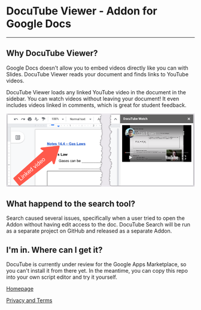 # DocuTube Viewer - Addon for Google Docs</h1></div>

---

## Why DocuTube Viewer?

Google Docs doesn't allow you to embed videos directly like you can with Slides.
DocuTube Viewer reads your document and finds links to YouTube videos.

DocuTube Viewer loads any linked YouTube video in the document in the sidebar.
You can watch videos without leaving your document! It even includes videos
linked in comments, which is great for student feedback.

![Videos load in a sidebar so you can watch or listen without leaving the document.](img/docutubeWatch1.png)

## What happend to the search tool?

Search caused several issues, specifically when a user tried to open the Addon
without having edit access to the doc. DocuTube Search will be run as a separate
project on GitHub and released as a separate Addon.

## I'm in. Where can I get it?

DocuTube is currently under review for the Google Apps Marketplace, so you can't
install it from there yet. In the meantime, you can copy this repo into your own
script editor and try it yourself.

[Homepage](https://ohheybrian.com/docutube)

[Privacy and Terms](https://dev.ohheybrian.com/privacy/docutube.html)
